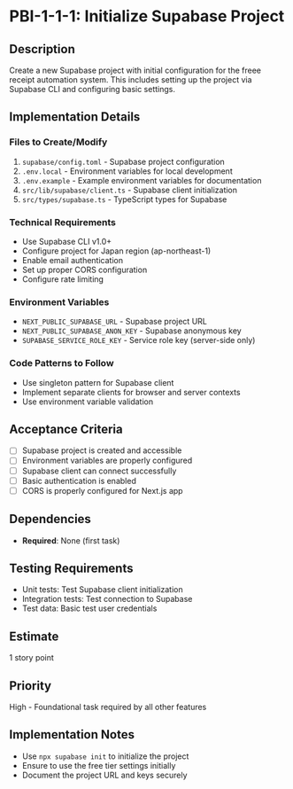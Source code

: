# PBI-1-1-1: Initialize Supabase Project

## Description

Create a new Supabase project with initial configuration for the freee receipt automation system. This includes setting
up the project via Supabase CLI and configuring basic settings.

## Implementation Details

### Files to Create/Modify

1. `supabase/config.toml` - Supabase project configuration
2. `.env.local` - Environment variables for local development
3. `.env.example` - Example environment variables for documentation
4. `src/lib/supabase/client.ts` - Supabase client initialization
5. `src/types/supabase.ts` - TypeScript types for Supabase

### Technical Requirements

- Use Supabase CLI v1.0+
- Configure project for Japan region (ap-northeast-1)
- Enable email authentication
- Set up proper CORS configuration
- Configure rate limiting

### Environment Variables

- `NEXT_PUBLIC_SUPABASE_URL` - Supabase project URL
- `NEXT_PUBLIC_SUPABASE_ANON_KEY` - Supabase anonymous key
- `SUPABASE_SERVICE_ROLE_KEY` - Service role key (server-side only)

### Code Patterns to Follow

- Use singleton pattern for Supabase client
- Implement separate clients for browser and server contexts
- Use environment variable validation

## Acceptance Criteria

- [ ] Supabase project is created and accessible
- [ ] Environment variables are properly configured
- [ ] Supabase client can connect successfully
- [ ] Basic authentication is enabled
- [ ] CORS is properly configured for Next.js app

## Dependencies

- **Required**: None (first task)

## Testing Requirements

- Unit tests: Test Supabase client initialization
- Integration tests: Test connection to Supabase
- Test data: Basic test user credentials

## Estimate

1 story point

## Priority

High - Foundational task required by all other features

## Implementation Notes

- Use `npx supabase init` to initialize the project
- Ensure to use the free tier settings initially
- Document the project URL and keys securely
